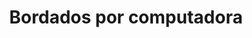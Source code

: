 ---
title: "Bordados por computadora"
url: /tlalnepantla/bordados-por-computadora/
shop: copyshop
---